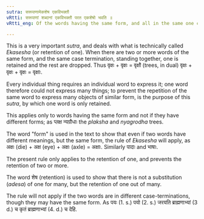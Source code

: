 ```yaml
---
sutra: सरूपाणामेकशेष एकविभक्तौ
vRtti: सरूपाणां शब्दानां एकविभक्तौ परत एकशेषो भवति ॥
vRtti_eng: Of the words having the same form, and all in the same one case-termination, the last one is only retained.

---
```

This is a very important _sutra_, and deals with what is technically called _Ekasesha_ (or retention of one). When there are two or more words of the same form, and the same case termination, standing together, one is retained and the rest are dropped. Thus वृक्षः + वृक्षः = वृक्षौ (trees, in dual) वृक्षः + वृक्षः + वृक्षः = वृक्षाः.

Every individual thing requires an individual word to express it; one word therefore could not express many things; to prevent the repetition of the same word to express many objects of similar form, is the purpose of this _sutra_, by which one word is only retained.

This applies only to words having the same form and not if they have different forms; as प्लक्ष न्यग्रौधाः the _plaksha_ and _nyagrodha_ trees.

The word "form" is used in the text to show that even if two words have different meanings, but the same form, the rule of _Ekasesha_ will apply, as अक्षः (die) + अक्ष (eye) + अक्षः (axle) = अक्षाः. Similarly पादाः and भाषाः.

The present rule only applies to the retention of one, and prevents the retention of two or more.

The word शेष (retention) is used to show that there is not a substitution (_adesa_) of one for many, but the retention of one out of many.
 
The rule will not apply if the two words are in different case-terminations, though they may have the same form. As पयः (1. s.) पयो (2. s.) जरयति ब्राह्मणाभ्यां (3 d.) च कृतं ब्राह्मणाभ्यां (4. d.) च देहि.